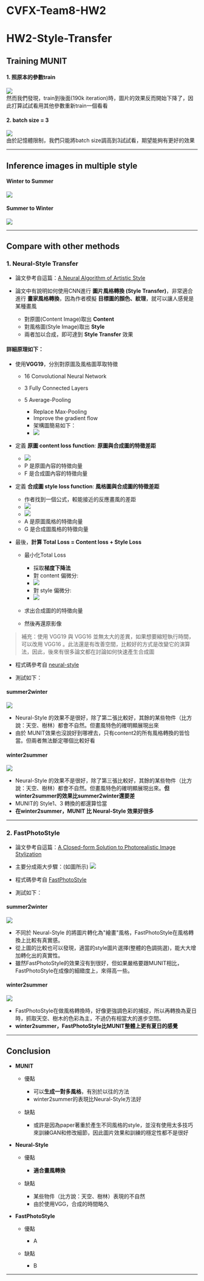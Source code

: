 # CVFX-Team8-HW2

# HW2-Style-Transfer

## Training MUNIT
#### 1. 照原本的參數train
![](https://i.imgur.com/ULOo0uc.png)  
然而我們發現，train到後面(190k iteration)時，圖片的效果反而開始下降了，因此打算試試看用其他參數重新train一個看看
#### 2. batch size = 3
![](https://i.imgur.com/kJdyPqO.png)  
由於記憶體限制，我們只能將batch size調高到3試試看，期望能夠有更好的效果

---
## Inference images in multiple style
#### Winter to Summer
![](https://i.imgur.com/gWGEzbB.jpg)

#### Summer to Winter
![](https://i.imgur.com/chQ6AJS.jpg)


---
## Compare with other methods

### 1. Neural-Style Transfer
* 論文參考自這篇：[A Neural Algorithm of Artistic Style](https://arxiv.org/pdf/1508.06576v2.pdf)
* 論文中有說明如何使用CNN進行 **圖片風格轉換 (Style Transfer)**，非常適合進行 **畫家風格轉換**，因為作者模擬 **目標圖的顏色、紋理**，就可以讓人感覺是某種畫風

    - 對原圖(Content Image)取出 **Content**
    - 對風格圖(Style Image)取出 **Style**
    - 兩者加以合成，即可達到 **Style Transfer** 效果

#### 詳細原理如下：
* 使用**VGG19**，分別對原圖及風格圖萃取特徵

    - 16 Convolutional Neural Network
    - 3 Fully Connected Layers
    - 5 Average-Pooling

        - Replace Max-Pooling
        - Improve the gradient flow
        - 架構圖簡易如下：
        - ![](https://i.imgur.com/1DBY1V0.png)

* 定義 **原圖 content loss function**: **原圖與合成圖的特徵差距**

    - ![](https://i.imgur.com/0Q6zTs3.png)
    - P 是原圖內容的特徵向量
    - F 是合成圖內容的特徵向量

* 定義 **合成圖 style loss function**: **風格圖與合成圖的特徵差距** 

    - 作者找到一個公式，較能接近的反應畫風的差距
    - ![](https://i.imgur.com/ugSCcd9.png)
    - ![](https://i.imgur.com/t8f5hoB.png)
    - A 是原圖風格的特徵向量
    - G 是合成圖風格的特徵向量

* 最後，**計算 Total Loss = Content loss + Style Loss**

    - 最小化Total Loss

        - 採取**梯度下降法**
        - 對 content 偏微分:
        - ![](https://i.imgur.com/I5zoiCl.png)
        - 對 style 偏微分:
        - ![](https://i.imgur.com/UvSHNyB.png)

    - 求出合成圖的的特徵向量
    - 然後再還原影像

>補充：使用 VGG19 與 VGG16 並無太大的差異，如果想要縮短執行時間，可以改用 VGG16 。此法還是有改善空間，比較好的方式是改變它的演算法，因此，後來有很多論文都在討論如何快速產生合成圖

* 程式碼參考自 [neural-style](https://github.com/anishathalye/neural-style)

* 測試如下：

#### summer2winter
![](https://i.imgur.com/0VWy3q1.jpg)

* Neural-Style 的效果不是很好，除了第二張比較好，其餘的某些物件（比方說：天空、樹林）都會不自然。但畫風特色的確明顯展現出來
* 由於 MUNIT效果也沒說好到哪裡去，只有content2的所有風格轉換的皆恰當。但兩者無法斷定哪個比較好看

#### winter2summer
![](https://i.imgur.com/uyv92NX.jpg)

* Neural-Style 的效果不是很好，除了第三張比較好，其餘的某些物件（比方說：天空、樹林）都會不自然。但畫風特色的確明顯展現出來。**但 winter2summer的效果比summer2winter還要差**
* MUNIT的 Style1、3 轉換的都還算恰當
* **在winter2summer，MUNIT 比 Neural-Style 效果好很多**


---
### 2. FastPhotoStyle
* 論文參考自這篇：[A Closed-form Solution to Photorealistic Image Stylization](https://arxiv.org/pdf/1802.06474.pdf)
* 主要分成兩大步驟：(如圖所示)
![](https://imgur.com/5s71Mnk.png)


* 程式碼參考自 [FastPhotoStyle](https://github.com/NVIDIA/FastPhotoStyle)

* 測試如下：

#### summer2winter
![](https://imgur.com/FIcbxeW.jpg)

* 不同於 Neural-Style 的將圖片轉化為"繪畫"風格，FastPhotoStyle在風格轉換上比較有真實感。
* 從上圖的比較也可以發現，適當的style圖片選擇(整體的色調挑選)，能大大增加轉化出的真實性。
* 雖然FastPhotoStyle的效果沒有到很好，但如果嚴格要跟MUNIT相比，FastPhotoStyle在成像的細緻度上，來得高一些。

#### winter2summer
![](https://imgur.com/gOOQcDP.jpg)

* FastPhotoStyle在做風格轉換時，好像更強調色彩的捕捉，所以再轉換為夏日時，抓取天空、樹木的色彩為主，不過仍有相當大的進步空間。
* **winter2summer，FastPhotoStyle比MUNIT整體上更有夏日的感覺**

---
## Conclusion

* **MUNIT**

    - 優點

        - 可以**生成一對多風格**，有別於以往的方法
        - winter2summer的表現比Neural-Style方法好

    - 缺點

        - 或許是因為paper著重於產生不同風格的style，並沒有使用太多技巧來訓練GAN和修改細節，因此圖片效果和訓練的穩定性都不是很好

* **Neural-Style**

    - 優點

        - **適合畫風轉換**

    - 缺點

        - 某些物件（比方說：天空、樹林）表現的不自然
        - 由於使用VGG，合成的時間略久

* **FastPhotoStyle**

    - 優點

        - A

    - 缺點

        - B


---

